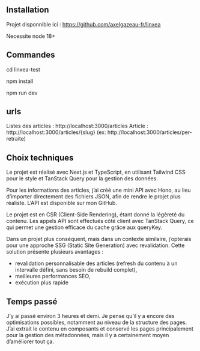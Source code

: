 ## Installation
Projet disponnible ici : https://github.com/axelgazeau-fr/linxea

Necessite node 18+

## Commandes
cd linxea-test

npm install

npm run dev

## urls
Listes des articles : http://localhost:3000/articles
Article : http://localhost:3000/articles/{slug} (ex: http://localhost:3000/articles/per-retraite)

## Choix techniques
Le projet est réalisé avec Next.js et TypeScript, en utilisant Tailwind CSS pour le style et TanStack Query pour la gestion des données.

Pour les informations des articles, j’ai créé une mini API avec Hono, au lieu d’importer directement des fichiers JSON, afin de rendre le projet plus réaliste. L’API est disponible sur mon GitHub.

Le projet est en CSR (Client-Side Rendering), étant donné la légèreté du contenu. Les appels API sont effectués côté client avec TanStack Query, ce qui permet une gestion efficace du cache grâce aux queryKey.

Dans un projet plus conséquent, mais dans un contexte similaire, j’opterais pour une approche SSG (Static Site Generation) avec revalidation. Cette solution présente plusieurs avantages :

- revalidation personnalisable des articles (refresh du contenu à un intervalle défini, sans besoin de rebuild complet),
- meilleures performances SEO,
- exécution plus rapide

## Temps passé
J’y ai passé environ 3 heures et demi. Je pense qu’il y a encore des optimisations possibles, notamment au niveau de la structure des pages. J’ai extrait le contenu en composants et conservé les pages principalement pour la gestion des métadonnées, mais il y a certainement moyen d’améliorer tout ça.
